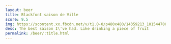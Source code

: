 ```yaml
---
layout: beer
title: Blackfont saison de Ville
score: 9.5
img: https://scontent.xx.fbcdn.net/v/t1.0-0/p480x480/14359213_10154470823213745_2596732537954561642_n.jpg?oh=f739700a1d59b620abc7ecd2a0534523&oe=58667A9E
desc: The best saison I\'ve had. Like drinking a piece of fruit
permalink: /beer/:title.html
---
```

